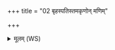 +++
title = "02 बृहस्पतिस्तमकृणोन् मणिम्"

+++
<details><summary>मूलम् (WS)</summary>

बृहस्पतिस्तमकृणोन् मणिं वैश्वानरं सहः ।  
सप्तर्षयो बलाय कं सं दधुष्ट्वा वयोधसः ॥॥ २ ॥  
विश्वे देवास्त इन्द्रियं सप्तर्षयश्च सं दधुः ।  
जातो हिरण्ययो मणिरग्नेर्वैश्वानरादधि ॥ ३ ॥
</details>